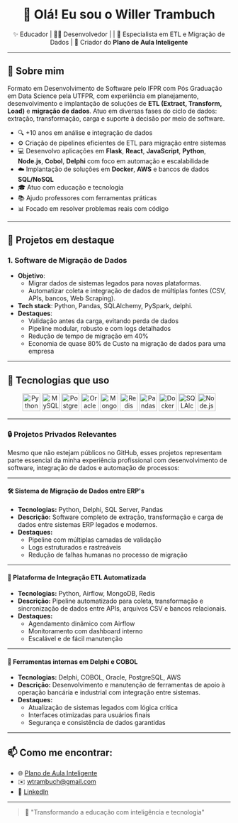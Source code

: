<h1 align="center">👋 Olá! Eu sou o Willer Trambuch</h1>

<p align="center">
  ✨ Educador | 👨‍💻 Desenvolvedor | | 🚀 Especialista em ETL e Migração de Dados | 🚀 Criador do <strong>Plano de Aula Inteligente </strong>
</p>

---

## 🧠 Sobre mim

Formato em Desenvolvimento de Software pelo IFPR com Pós Graduação em Data Science pela UTFPR, com experiência em planejamento, desenvolvimento e implantação de soluções de **ETL (Extract, Transform, Load)** e **migração de dados**. Atuo em diversas fases do ciclo de dados: extração, transformação, carga e suporte à decisão por meio de software.

- 🔍 +10 anos em análise e integração de dados
- ⚙️ Criação de pipelines eficientes de ETL para migração entre sistemas
- 💻 Desenvolvo aplicações em **Flask**, **React**, **JavaScript**, **Python**, **Node.js**, **Cobol**, **Delphi**  com foco em automação e escalabilidade
- ☁️ Implantação de soluções em **Docker**, **AWS** e bancos de dados **SQL/NoSQL**
- 🎓 Atuo com educação e tecnologia
- 📚 Ajudo professores com ferramentas práticas
- 📊 Focado em resolver problemas reais com código

---
## 🚀 Projetos em destaque

### 1. **Software de Migração de Dados**
- **Objetivo**:
    - Migrar dados de sistemas legados para novas plataformas.
    - Automatizar coleta e integração de dados de múltiplas fontes (CSV, APIs, bancos, Web Scraping).
- **Tech stack**: Python, Pandas, SQLAlchemy, PySpark, delphi.
- **Destaques**:
  - Validação antes da carga, evitando perda de dados
  - Pipeline modular, robusto e com logs detalhados
  - Redução de tempo de migração em 40%
  - Economia de quase 80% de Custo na migração de dados para uma empresa
    
---
## 🚀 Tecnologias que uso

<div align="center">
  <img src="https://cdn.jsdelivr.net/gh/devicons/devicon/icons/python/python-original.svg" height="40" title="Python" />
  <img src="https://cdn.jsdelivr.net/gh/devicons/devicon/icons/mysql/mysql-original.svg" height="40" title="MySQL" />
  <img src="https://cdn.jsdelivr.net/gh/devicons/devicon/icons/postgresql/postgresql-original.svg" height="40" title="PostgreSQL" />
  <img src="https://cdn.jsdelivr.net/gh/devicons/devicon/icons/oracle/oracle-original.svg" height="40" title="Oracle SQL" />
  <img src="https://cdn.jsdelivr.net/gh/devicons/devicon/icons/mongodb/mongodb-original.svg" height="40" title="MongoDB (NoSQL)" />
  <img src="https://cdn.jsdelivr.net/gh/devicons/devicon/icons/redis/redis-original.svg" height="40" title="Redis (NoSQL)" />
  <img src="https://cdn.jsdelivr.net/gh/devicons/devicon/icons/pandas/pandas-original.svg" height="40" title="Pandas" />
  <img src="https://cdn.jsdelivr.net/gh/devicons/devicon/icons/docker/docker-original.svg" height="40" title="Docker" />
  <img src="https://cdn.jsdelivr.net/gh/devicons/devicon/icons/sqlalchemy/sqlalchemy-original.svg" height="40" title="SQLAlchemy" />
  <img src="https://cdn.jsdelivr.net/gh/devicons/devicon/icons/javascript/javascript-original.svg" height="40" title="Node.js" />
</div>


---
### 🔒 Projetos Privados Relevantes

Mesmo que não estejam públicos no GitHub, esses projetos representam parte essencial da minha experiência profissional com desenvolvimento de software, integração de dados e automação de processos:

---

#### 🛠️ Sistema de Migração de Dados entre ERP's
- **Tecnologias:** Python, Delphi, SQL Server, Pandas
- **Descrição:** Software completo de extração, transformação e carga de dados entre sistemas ERP legados e modernos.
- **Destaques:**
  - Pipeline com múltiplas camadas de validação
  - Logs estruturados e rastreáveis
  - Redução de falhas humanas no processo de migração

---

#### 🔁 Plataforma de Integração ETL Automatizada
- **Tecnologias:** Python, Airflow, MongoDB, Redis
- **Descrição:** Pipeline automatizado para coleta, transformação e sincronização de dados entre APIs, arquivos CSV e bancos relacionais.
- **Destaques:**
  - Agendamento dinâmico com Airflow
  - Monitoramento com dashboard interno
  - Escalável e de fácil manutenção

---

#### 🧰 Ferramentas internas em Delphi e COBOL
- **Tecnologias:** Delphi, COBOL, Oracle, PostgreSQL, AWS
- **Descrição:** Desenvolvimento e manutenção de ferramentas de apoio à operação bancária e industrial com integração entre sistemas.
- **Destaques:**
  - Atualização de sistemas legados com lógica crítica
  - Interfaces otimizadas para usuários finais
  - Segurança e consistência de dados garantidas

---


## 📫 Como me encontrar:

- 🌐 [Plano de Aula Inteligente](https://www.planodeaulainteligente.com.br/)
- ✉️ wtrambuch@gmail.com
- 💼 [LinkedIn](https://www.linkedin.com/in/willer-seno-trambuch-998915119/)

---

> 🚀 "Transformando a educação com inteligência e tecnologia"
